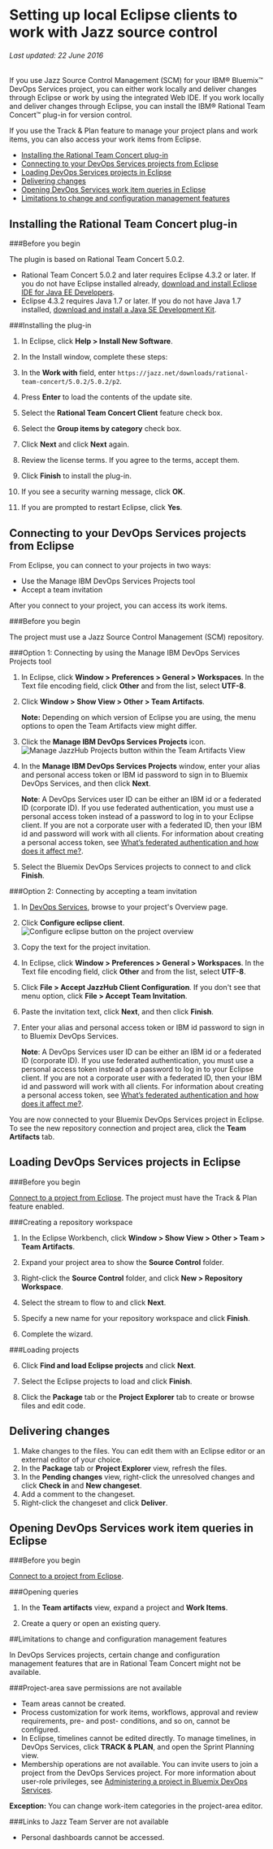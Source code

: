 # Setting up local Eclipse clients to work with Jazz source control

###### Last updated: 22 June 2016

If you use Jazz Source Control Management (SCM) for your IBM&reg; Bluemix&trade; DevOps Services project, you can either work locally and deliver changes through Eclipse or work by using the integrated Web IDE. If you work locally and deliver changes through Eclipse, you can install the IBM&reg; Rational Team Concert&trade; plug-in for version control.

If you use the Track & Plan feature to manage your project plans and work items, you can also access your work items from Eclipse.

* [Installing the Rational Team Concert plug-in](#install_eclipse_and_the_rational_team_concert_plugin)
* [Connecting to your DevOps Services projects from Eclipse](#connect_to_your_devops_services_projects_from_eclipse)
* [Loading DevOps Services projects in Eclipse](#import_code_into_eclipse_from_jazz_source_control)
* [Delivering changes](#delivering)
* [Opening DevOps Services work item queries in Eclipse](#work_items)
* [Limitations to change and configuration management features](#limitations)

<a name='install_eclipse_and_the_rational_team_concert_plugin'></a>
## Installing the Rational Team Concert plug-in


###Before you begin 

The plugin is based on Rational Team Concert 5.0.2. 
* Rational Team Concert 5.0.2 and later requires Eclipse 4.3.2 or later. If you do not have Eclipse installed already, [download and install Eclipse IDE for Java EE Developers](http://www.eclipse.org/downloads/packages/eclipse-ide-java-ee-developers/keplersr2).
* Eclipse 4.3.2 requires Java 1.7 or later. If you do not have Java 1.7 installed, [download and install a Java SE Development Kit](http://www.ibm.com/developerworks/java/jdk/).

###Installing the plug-in

1. In Eclipse, click **Help > Install New Software**.

2. In the Install window, complete these steps:
  1. In the **Work with** field, enter `https://jazz.net/downloads/rational-team-concert/5.0.2/5.0.2/p2`.
  2. Press **Enter** to load the contents of the update site.
  3. Select the **Rational Team Concert Client** feature check box.
  4. Select the **Group items by category** check box.
  5. Click **Next** and click **Next** again.
  6. Review the license terms. If you agree to the terms, accept them.
  7. Click **Finish** to install the plug-in.

3. If you see a security warning message, click **OK**.

4. If you are prompted to restart Eclipse, click **Yes**.

<a name='connect_to_your_devops_services_projects_from_eclipse'></a>
## Connecting to your DevOps Services projects from Eclipse

From Eclipse, you can connect to your projects in two ways:

 * Use the Manage IBM DevOps Services Projects tool
 * Accept a team invitation

After you connect to your project, you can access its work items.

###Before you begin

The project must use a Jazz Source Control Management (SCM) repository.

###Option 1: Connecting by using the Manage IBM DevOps Services Projects tool

1. In Eclipse, click **Window > Preferences > General > Workspaces**. In the Text file encoding field, click **Other** and from the list, select **UTF-8**.

2. Click **Window > Show View > Other > Team Artifacts**.

   **Note:** Depending on which version of Eclipse you are using, the menu options to open the Team Artifacts view might differ.

3. Click the **Manage IBM DevOps Services Projects** icon.
 ![Manage JazzHub Projects button within the Team Artifacts View](./images/jazzhubfeature.png)

4. In the **Manage IBM DevOps Services Projects** window, enter your alias and personal access token or IBM id password to sign in to Bluemix DevOps Services, and then click **Next**.     
  
    **Note**: A DevOps Services user ID can be either an IBM id or a federated ID (corporate ID). If you use federated authentication, you must use a personal access token instead of a password to log in to your Eclipse client. If you are not a corporate user with a federated ID, then your IBM id and password will work with all clients. For information about creating a personal access token, see [What’s federated authentication and how does it affect me?](https://developer.ibm.com/devops-services/2016/06/27/whats-federated-authentication-and-how-does-it-affect-me/).


5. Select the Bluemix DevOps Services projects to connect to and click **Finish**.

###Option 2: Connecting by accepting a team invitation

1. In [DevOps Services](https://hub.jazz.net/), browse to your project's Overview page.

2. Click **Configure eclipse client**. 
![Configure eclipse button on the project overview](images/configure-eclipse.jpg)

3. Copy the text for the project invitation.

4. In Eclipse, click **Window > Preferences > General > Workspaces**. In the Text file encoding field, click **Other** and from the list, select **UTF-8**.

5. Click **File > Accept JazzHub Client Configuration**. If you don't see that menu option, click **File > Accept Team Invitation**.

6. Paste the invitation text, click **Next**, and then click **Finish**.

7. Enter your alias and personal access token or IBM id password to sign in to Bluemix DevOps Services.    

    **Note**: A DevOps Services user ID can be either an IBM id or a federated ID (corporate ID). If you use federated authentication, you must use a personal access token instead of a password to log in to your Eclipse client. If you are not a corporate user with a federated ID, then your IBM id and password will work with all clients. For information about creating a personal access token, see [What’s federated authentication and how does it affect me?](https://developer.ibm.com/devops-services/2016/06/27/whats-federated-authentication-and-how-does-it-affect-me/).

You are now connected to your Bluemix DevOps Services project in Eclipse. To see the new repository connection and project area, click the **Team Artifacts** tab.

<a name='import_code_into_eclipse_from_jazz_source_control'></a>
## Loading DevOps Services projects in Eclipse

###Before you begin

[Connect to a project from Eclipse](#connect_to_your_devops_services_projects_from_eclipse). The project must have the Track & Plan feature enabled.

###Creating a repository workspace

1. In the Eclipse Workbench,  click **Window > Show View > Other > Team > Team Artifacts**.

2. Expand your project area to show the **Source Control** folder.

3. Right-click the **Source Control** folder, and click **New > Repository Workspace**.

4. Select the stream to flow to and click **Next**. 

4. Specify a new name for your repository workspace and click **Finish**.

5. Complete the wizard.

###Loading projects

6. Click **Find and load Eclipse projects** and click **Next**.

7. Select the Eclipse projects to load and click **Finish**.

8. Click the **Package** tab or the **Project Explorer** tab to create or browse files and edit code.


<a name='delivering'></a>
## Delivering changes

1. Make changes to the files. You can edit them with an Eclipse editor or an external editor of your choice.
2. In the **Package** tab or **Project Explorer** view, refresh the files.
3. In the **Pending changes** view, right-click the unresolved changes and click **Check in** and **New changeset**.
4. Add a comment to the changeset.
5. Right-click the changeset and click **Deliver**.


<a name='work_items'></a>

## Opening DevOps Services work item queries in Eclipse

###Before you begin

[Connect to a project from Eclipse](#connect_to_your_devops_services_projects_from_eclipse). 

###Opening queries

1. In the **Team artifacts** view, expand a project and **Work Items**.

2. Create a query or open an existing query.

<a name='limitations'></a>

##Limitations to change and configuration management features

In DevOps Services projects, certain change and configuration management features that are in Rational Team Concert might not be available.

###Project-area save permissions are not available

+ Team areas cannot be created.
+ Process customization for work items, workflows, approval and review requirements, pre- and post- conditions, and so on, cannot be configured.
+ In Eclipse, timelines cannot be edited directly. To manage timelines, in DevOps Services, click **TRACK & PLAN**, and open the Sprint Planning view.
+ Membership operations are not available. You can invite users to join a project from the DevOps Services project. For more information about user-role privileges, see [Administering a project in Bluemix DevOps Services](../projectadmin/).

**Exception:** You can change work-item categories in the project-area editor.

###Links to Jazz Team Server are not available
+ Personal dashboards cannot be accessed.




[18]: https://developer.ibm.com/answers/questions/?community=devops-services (Bluemix DevOps Services forum)
[19]: mailto:hub%40jazz.net
[20]: /docs
